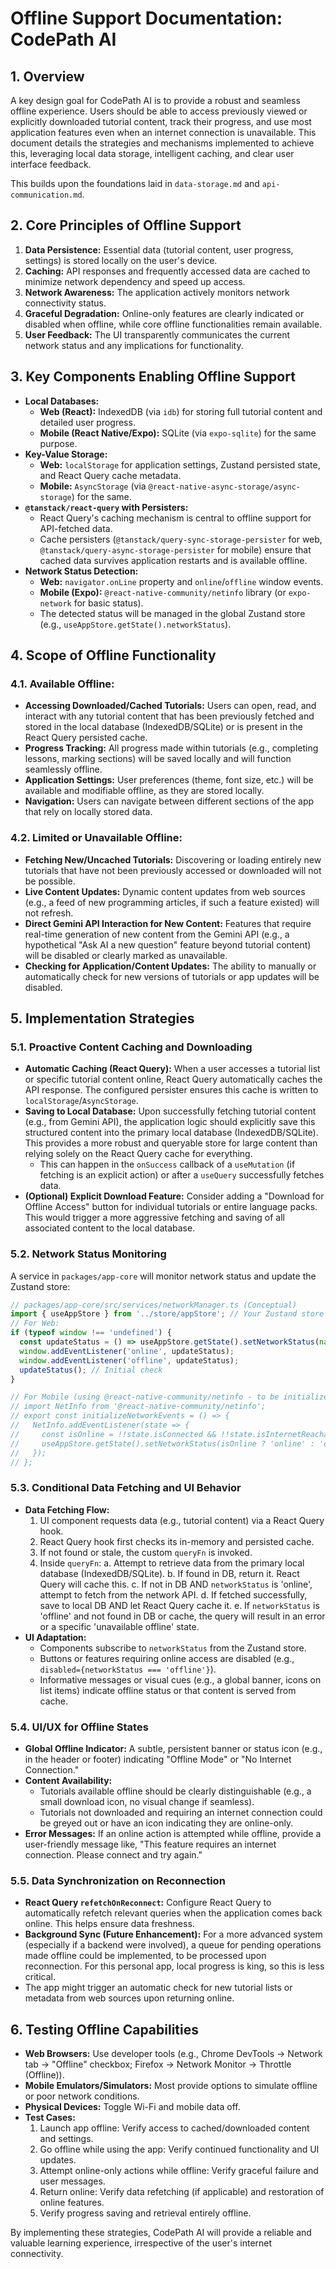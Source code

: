# Offline Support Documentation: CodePath AI

## 1. Overview

A key design goal for CodePath AI is to provide a robust and seamless offline experience. Users should be able to access previously viewed or explicitly downloaded tutorial content, track their progress, and use most application features even when an internet connection is unavailable. This document details the strategies and mechanisms implemented to achieve this, leveraging local data storage, intelligent caching, and clear user interface feedback.

This builds upon the foundations laid in `data-storage.md` and `api-communication.md`.

## 2. Core Principles of Offline Support

1.  **Data Persistence:** Essential data (tutorial content, user progress, settings) is stored locally on the user's device.
2.  **Caching:** API responses and frequently accessed data are cached to minimize network dependency and speed up access.
3.  **Network Awareness:** The application actively monitors network connectivity status.
4.  **Graceful Degradation:** Online-only features are clearly indicated or disabled when offline, while core offline functionalities remain available.
5.  **User Feedback:** The UI transparently communicates the current network status and any implications for functionality.

## 3. Key Components Enabling Offline Support

*   **Local Databases:**
    *   **Web (React):** IndexedDB (via `idb`) for storing full tutorial content and detailed user progress.
    *   **Mobile (React Native/Expo):** SQLite (via `expo-sqlite`) for the same purpose.
*   **Key-Value Storage:**
    *   **Web:** `localStorage` for application settings, Zustand persisted state, and React Query cache metadata.
    *   **Mobile:** `AsyncStorage` (via `@react-native-async-storage/async-storage`) for the same.
*   **`@tanstack/react-query` with Persisters:**
    *   React Query's caching mechanism is central to offline support for API-fetched data.
    *   Cache persisters (`@tanstack/query-sync-storage-persister` for web, `@tanstack/query-async-storage-persister` for mobile) ensure that cached data survives application restarts and is available offline.
*   **Network Status Detection:**
    *   **Web:** `navigator.onLine` property and `online`/`offline` window events.
    *   **Mobile (Expo):** `@react-native-community/netinfo` library (or `expo-network` for basic status).
    *   The detected status will be managed in the global Zustand store (e.g., `useAppStore.getState().networkStatus`).

## 4. Scope of Offline Functionality

### 4.1. Available Offline:

*   **Accessing Downloaded/Cached Tutorials:** Users can open, read, and interact with any tutorial content that has been previously fetched and stored in the local database (IndexedDB/SQLite) or is present in the React Query persisted cache.
*   **Progress Tracking:** All progress made within tutorials (e.g., completing lessons, marking sections) will be saved locally and will function seamlessly offline.
*   **Application Settings:** User preferences (theme, font size, etc.) will be available and modifiable offline, as they are stored locally.
*   **Navigation:** Users can navigate between different sections of the app that rely on locally stored data.

### 4.2. Limited or Unavailable Offline:

*   **Fetching New/Uncached Tutorials:** Discovering or loading entirely new tutorials that have not been previously accessed or downloaded will not be possible.
*   **Live Content Updates:** Dynamic content updates from web sources (e.g., a feed of new programming articles, if such a feature existed) will not refresh.
*   **Direct Gemini API Interaction for New Content:** Features that require real-time generation of new content from the Gemini API (e.g., a hypothetical "Ask AI a new question" feature beyond tutorial content) will be disabled or clearly marked as unavailable.
*   **Checking for Application/Content Updates:** The ability to manually or automatically check for new versions of tutorials or app updates will be disabled.

## 5. Implementation Strategies

### 5.1. Proactive Content Caching and Downloading

*   **Automatic Caching (React Query):** When a user accesses a tutorial list or specific tutorial content online, React Query automatically caches the API response. The configured persister ensures this cache is written to `localStorage`/`AsyncStorage`.
*   **Saving to Local Database:** Upon successfully fetching tutorial content (e.g., from Gemini API), the application logic should explicitly save this structured content into the primary local database (IndexedDB/SQLite). This provides a more robust and queryable store for large content than relying solely on the React Query cache for everything.
    *   This can happen in the `onSuccess` callback of a `useMutation` (if fetching is an explicit action) or after a `useQuery` successfully fetches data.
*   **(Optional) Explicit Download Feature:** Consider adding a "Download for Offline Access" button for individual tutorials or entire language packs. This would trigger a more aggressive fetching and saving of all associated content to the local database.

### 5.2. Network Status Monitoring

A service in `packages/app-core` will monitor network status and update the Zustand store:

```typescript
// packages/app-core/src/services/networkManager.ts (Conceptual)
import { useAppStore } from '../store/appStore'; // Your Zustand store
// For Web:
if (typeof window !== 'undefined') {
  const updateStatus = () => useAppStore.getState().setNetworkStatus(navigator.onLine ? 'online' : 'offline');
  window.addEventListener('online', updateStatus);
  window.addEventListener('offline', updateStatus);
  updateStatus(); // Initial check
}

// For Mobile (using @react-native-community/netinfo - to be initialized in app setup):
// import NetInfo from '@react-native-community/netinfo';
// export const initializeNetworkEvents = () => {
//   NetInfo.addEventListener(state => {
//     const isOnline = !!state.isConnected && !!state.isInternetReachable;
//     useAppStore.getState().setNetworkStatus(isOnline ? 'online' : 'offline');
//   });
// };
```

### 5.3. Conditional Data Fetching and UI Behavior

*   **Data Fetching Flow:**
    1.  UI component requests data (e.g., tutorial content) via a React Query hook.
    2.  React Query hook first checks its in-memory and persisted cache.
    3.  If not found or stale, the custom `queryFn` is invoked.
    4.  Inside `queryFn`:
        a.  Attempt to retrieve data from the primary local database (IndexedDB/SQLite).
        b.  If found in DB, return it. React Query will cache this.
        c.  If not in DB AND `networkStatus` is 'online', attempt to fetch from the network API.
        d.  If fetched successfully, save to local DB AND let React Query cache it.
        e.  If `networkStatus` is 'offline' and not found in DB or cache, the query will result in an error or a specific 'unavailable offline' state.
*   **UI Adaptation:**
    *   Components subscribe to `networkStatus` from the Zustand store.
    *   Buttons or features requiring online access are disabled (e.g., `disabled={networkStatus === 'offline'}`).
    *   Informative messages or visual cues (e.g., a global banner, icons on list items) indicate offline status or that content is served from cache.

### 5.4. UI/UX for Offline States

*   **Global Offline Indicator:** A subtle, persistent banner or status icon (e.g., in the header or footer) indicating "Offline Mode" or "No Internet Connection."
*   **Content Availability:**
    *   Tutorials available offline should be clearly distinguishable (e.g., a small download icon, no visual change if seamless).
    *   Tutorials not downloaded and requiring an internet connection could be greyed out or have an icon indicating they are online-only.
*   **Error Messages:** If an online action is attempted while offline, provide a user-friendly message like, "This feature requires an internet connection. Please connect and try again."

### 5.5. Data Synchronization on Reconnection

*   **React Query `refetchOnReconnect`:** Configure React Query to automatically refetch relevant queries when the application comes back online. This helps ensure data freshness.
*   **Background Sync (Future Enhancement):** For a more advanced system (especially if a backend were involved), a queue for pending operations made offline could be implemented, to be processed upon reconnection. For this personal app, local progress is king, so this is less critical.
*   The app might trigger an automatic check for new tutorial lists or metadata from web sources upon returning online.

## 6. Testing Offline Capabilities

*   **Web Browsers:** Use developer tools (e.g., Chrome DevTools -> Network tab -> "Offline" checkbox; Firefox -> Network Monitor -> Throttle (Offline)).
*   **Mobile Emulators/Simulators:** Most provide options to simulate offline or poor network conditions.
*   **Physical Devices:** Toggle Wi-Fi and mobile data off.
*   **Test Cases:**
    1.  Launch app offline: Verify access to cached/downloaded content and settings.
    2.  Go offline while using the app: Verify continued functionality and UI updates.
    3.  Attempt online-only actions while offline: Verify graceful failure and user messages.
    4.  Return online: Verify data refetching (if applicable) and restoration of online features.
    5.  Verify progress saving and retrieval entirely offline.

By implementing these strategies, CodePath AI will provide a reliable and valuable learning experience, irrespective of the user's internet connectivity.